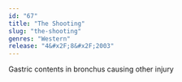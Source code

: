 ```yaml
---
id: "67"
title: "The Shooting"
slug: "the-shooting"
genres: "Western"
release: "4&#x2F;8&#x2F;2003"
---
```


Gastric contents in bronchus causing other injury

